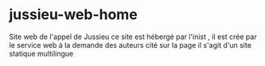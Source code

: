# jussieu-web-home
Site web de l'appel de Jussieu
ce site est hébergé par l'inist , il est crée par le service web à la demande des auteurs cité sur la page 
il s'agit d'un site statique multilingue 


